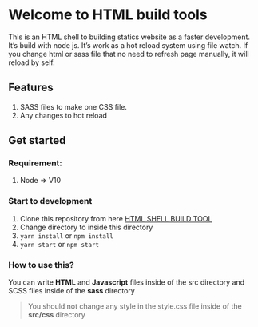 # Welcome to HTML build tools

This is an HTML shell to building statics website as a faster development. It’s build with node js. It’s work as a hot reload system using file watch. If you change html or sass file that no need to refresh page manually, it will reload by self.

## Features
1. SASS files to make one CSS file.
2. Any changes to hot reload

## Get started

### Requirement:
1. Node => V10

### Start to development

 1. Clone this repository from here [HTML SHELL BUILD TOOL](https://github.com/Amanur38/html-shell-build-tools.git)
 2. Change directory to inside this directory
 3. `yarn install` or `npm install`
 4. `yarn start` or `npm start`


### How to use this?
You can write **HTML** and **Javascript** files inside of the src directory and SCSS files inside of  the **sass** directory

> You should not change any style in the style.css file inside of the **src/css** directory
